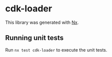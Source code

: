 # cdk-loader

This library was generated with [Nx](https://nx.dev).

## Running unit tests

Run `nx test cdk-loader` to execute the unit tests.
